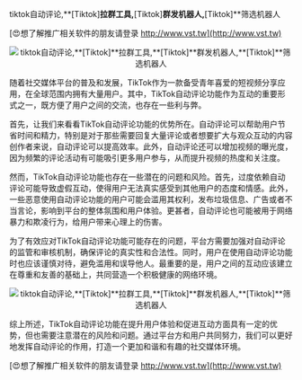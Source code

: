 tiktok自动评论,**[Tiktok]**拉群工具,**[Tiktok]**群发机器人,**[Tiktok]**筛选机器人

[😍想了解推广相关软件的朋友请登录 http://www.vst.tw](http://www.vst.tw)

 <center><img src="https://vst.tw/MP4/tuiguang/png/1.png" alt="tiktok自动评论,**[Tiktok]**拉群工具,**[Tiktok]**群发机器人,**[Tiktok]**筛选机器人"></center>

随着社交媒体平台的普及和发展，TikTok作为一款备受青年喜爱的短视频分享应用，在全球范围内拥有大量用户。其中，TikTok自动评论功能作为互动的重要形式之一，既方便了用户之间的交流，也存在一些利与弊。

首先，让我们来看看TikTok自动评论功能的优势所在。自动评论可以帮助用户节省时间和精力，特别是对于那些需要回复大量评论或者想要扩大与观众互动的内容创作者来说，自动评论可以提高效率。此外，自动评论还可以增加视频的曝光度，因为频繁的评论活动有可能吸引更多用户参与，从而提升视频的热度和关注度。

然而，TikTok自动评论功能也存在一些潜在的问题和风险。首先，过度依赖自动评论可能导致虚假互动，使得用户无法真实感受到其他用户的态度和情感。此外，一些恶意使用自动评论功能的用户可能会滥用其权利，发布垃圾信息、广告或者不当言论，影响到平台的整体氛围和用户体验。更甚者，自动评论也可能被用于网络暴力和欺凌行为，给用户带来心理上的伤害。

为了有效应对TikTok自动评论功能可能存在的问题，平台方需要加强对自动评论的监管和审核机制，确保评论的真实性和合法性。同时，用户在使用自动评论功能时也应该谨慎对待，避免滥用和误导他人。最重要的是，用户之间的互动应该建立在尊重和友善的基础上，共同营造一个积极健康的网络环境。

 <center><img src="https://vst.tw/MP4/tuiguang/png/1.png" alt="tiktok自动评论,**[Tiktok]**拉群工具,**[Tiktok]**群发机器人,**[Tiktok]**筛选机器人"></center>

综上所述，TikTok自动评论功能在提升用户体验和促进互动方面具有一定的优势，但也需要注意潜在的风险和问题。通过平台方和用户共同努力，我们可以更好地发挥自动评论的作用，打造一个更加和谐和有趣的社交媒体环境。

[😍想了解推广相关软件的朋友请登录 http://www.vst.tw](http://www.vst.tw)



